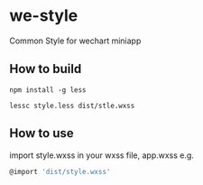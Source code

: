 # we-style

Common Style for wechart miniapp

## How to build

```shell
npm install -g less

lessc style.less dist/stle.wxss
```

## How to use

import style.wxss in your wxss file, app.wxss e.g.

```javascript
@import 'dist/style.wxss'
```
